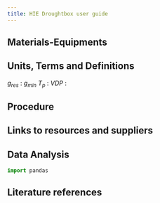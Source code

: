 ```yaml
---
title: HIE Droughtbox user guide
---
```



## Materials-Equipments

## Units, Terms and Definitions

$g_{res}$ :
$g_{min}$ 
$T_p$ :
$VDP$ :


## Procedure

## Links to resources and suppliers

## Data Analysis

```python
import pandas
```

## Literature references

